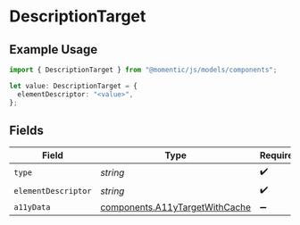 # DescriptionTarget

## Example Usage

```typescript
import { DescriptionTarget } from "@momentic/js/models/components";

let value: DescriptionTarget = {
  elementDescriptor: "<value>",
};
```

## Fields

| Field                                                                            | Type                                                                             | Required                                                                         | Description                                                                      |
| -------------------------------------------------------------------------------- | -------------------------------------------------------------------------------- | -------------------------------------------------------------------------------- | -------------------------------------------------------------------------------- |
| `type`                                                                           | *string*                                                                         | :heavy_check_mark:                                                               | N/A                                                                              |
| `elementDescriptor`                                                              | *string*                                                                         | :heavy_check_mark:                                                               | N/A                                                                              |
| `a11yData`                                                                       | [components.A11yTargetWithCache](../../models/components/a11ytargetwithcache.md) | :heavy_minus_sign:                                                               | N/A                                                                              |